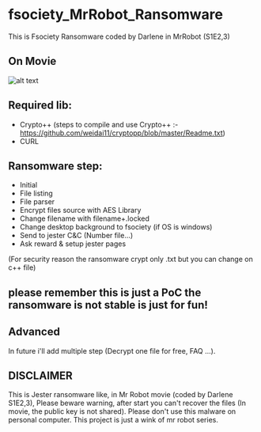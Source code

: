# fsociety_MrRobot_Ransomware
This is Fsociety Ransomware coded by Darlene in MrRobot (S1E2,3)

## On Movie

![alt text](https://camo.githubusercontent.com/2346efca54bee1dc4a867c939caab5c556970c042f60cd4a4d9d46660868b40b/687474703a2f2f7777772e77656c69766573656375726974792e636f6d2f77702d636f6e74656e742f75706c6f6164732f323031362f30372f6d72726f626f7431312d31303234783539302e6a7067)

## Required lib:
- Crypto++
(steps to compile and use Crypto++ :- https://github.com/weidai11/cryptopp/blob/master/Readme.txt)
- CURL

## Ransomware step:
- Initial
- File listing
- File parser
- Encrypt files source with AES Library
- Change filename with filename+.locked
- Change desktop background to fsociety (if OS is windows)
- Send to jester C&C (Number file...)
- Ask reward & setup jester pages

(For security reason the ransomware crypt only .txt but you can change on c++ file)

## please remember this is just a PoC the ransomware is not stable is just for fun!

## Advanced
In future i'll add multiple step (Decrypt one file for free, FAQ ...).

## DISCLAIMER
This is Jester ransomware like, in Mr Robot movie (coded by Darlene S1E2,3), Please beware warning, after start you can't recover the files (In movie, the public key is not shared). Please don't use this malware on personal computer. This project is just a wink of mr robot series.

